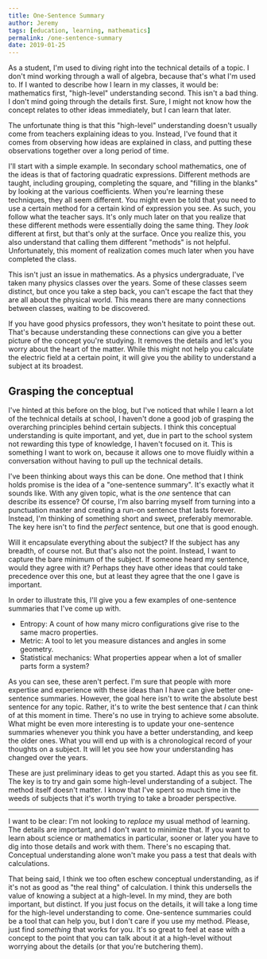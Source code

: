 ```yaml
---
title: One-Sentence Summary
author: Jeremy
tags: [education, learning, mathematics]
permalink: /one-sentence-summary
date: 2019-01-25
---
```


As a student, I'm used to diving right into the technical details of a topic. I don't mind working through a wall of algebra, because that's what I'm used to. If I wanted to describe how I learn in my classes, it would be: mathematics first, "high-level" understanding second. This isn't a bad thing. I don't mind going through the details first. Sure, I might not know how the concept relates to other ideas immediately, but I can learn that later.

The unfortunate thing is that this "high-level" understanding doesn't usually come from teachers explaining ideas to you. Instead, I've found that it comes from observing how ideas are explained in class, and putting these observations together over a long period of time.

I'll start with a simple example. In secondary school mathematics, one of the ideas is that of factoring quadratic expressions. Different methods are taught, including grouping, completing the square, and "filling in the blanks" by looking at the various coefficients. When you're learning these techniques, they all seem different. You might even be told that you need to use a certain method for a certain kind of expression you see. As such, you follow what the teacher says. It's only much later on that you realize that these different methods were essentially doing the same thing. They *look* different at first, but that's only at the surface. Once you realize this, you also understand that calling them different "methods" is not helpful. Unfortunately, this moment of realization comes much later when you have completed the class.

This isn't just an issue in mathematics. As a physics undergraduate, I've taken many physics classes over the years. Some of these classes seem distinct, but once you take a step back, you can't escape the fact that they are all about the physical world. This means there are many connections between classes, waiting to be discovered.

If you have good physics professors, they won't hesitate to point these out. That's because understanding these connections can give you a better picture of the concept you're studying. It removes the details and let's you worry about the heart of the matter. While this might not help you calculate the electric field at a certain point, it will give you the ability to understand a subject at its broadest.

## Grasping the conceptual

I've hinted at this before on the blog, but I've noticed that while I learn a lot of the technical details at school, I haven't done a good job of grasping the overarching principles behind certain subjects. I think this conceptual understanding is quite important, and yet, due in part to the school system not rewarding this type of knowledge, I haven't focused on it. This is something I want to work on, because it allows one to move fluidly within a conversation without having to pull up the technical details.

I've been thinking about ways this can be done. One method that I think holds promise is the idea of a "one-sentence summary". It's exactly what it sounds like. With any given topic, what is the *one* sentence that can describe its essence? Of course, I'm also barring myself from turning into a punctuation master and creating a run-on sentence that lasts forever. Instead, I'm thinking of something short and sweet, preferably memorable. The key here isn't to find the *perfect* sentence, but one that is good enough.

Will it encapsulate everything about the subject? If the subject has any breadth, of course not. But that's also not the point. Instead, I want to capture the bare minimum of the subject. If someone heard my sentence, would they agree with it? Perhaps they have other ideas that could take precedence over this one, but at least they agree that the one I gave is important.

In order to illustrate this, I'll give you a few examples of one-sentence summaries that I've come up with.

* Entropy: A count of how many micro configurations give rise to the same macro properties.
* Metric: A tool to let you measure distances and angles in some geometry.
* Statistical mechanics: What properties appear when a lot of smaller parts form a system?

As you can see, these aren't perfect. I'm sure that people with more expertise and experience with these ideas than I have can give better one-sentence summaries. However, the goal here isn't to write the absolute best sentence for any topic. Rather, it's to write the best sentence that *I* can think of at this moment in time. There's no use in trying to achieve some absolute. What might be even more interesting is to update your one-sentence summaries whenever you think you have a better understanding, and keep the older ones. What you will end up with is a chronological record of your thoughts on a subject. It will let you see how your understanding has changed over the years.

These are just preliminary ideas to get you started. Adapt this as you see fit. The key is to try and gain some high-level understanding of a subject. The method itself doesn't matter. I know that I've spent so much time in the weeds of subjects that it's worth trying to take a broader perspective.

---

I want to be clear: I'm not looking to *replace* my usual method of learning. The details are important, and I don't want to minimize that. If you want to learn about science or mathematics in particular, sooner or later you have to dig into those details and work with them. There's no escaping that. Conceptual understanding alone won't make you pass a test that deals with calculations.

That being said, I think we too often eschew conceptual understanding, as if it's not as good as "the real thing" of calculation. I think this undersells the value of knowing a subject at a high-level. In my mind, they are both important, but distinct. If you just focus on the details, it will take a long time for the high-level understanding to come. One-sentence summaries could be a tool that can help you, but I don't care if you use my method. Please, just find *something* that works for you. It's so great to feel at ease with a concept to the point that you can talk about it at a high-level without worrying about the details (or that you're butchering them).
